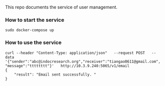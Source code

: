 This repo documents the service of user management. 
### How to start the service
```
sudo docker-compose up
```

### How to use the service
```
curl --header "Content-Type: application/json"   --request POST   --data '{"sender":"abc@indocresearch.org","receiver":"tiangao0611@gmail.com", "message":"tttttttt"}'   http://10.3.9.240:5065/v1/email
{
    "result": "Email sent successfully. "
}
```


